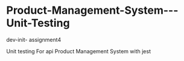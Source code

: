 # Product-Management-System---Unit-Testing
dev-init- assignment4

Unit testing For api Product Management System with jest


